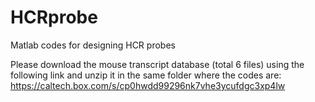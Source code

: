 # HCRprobe
Matlab codes for designing HCR probes

Please download the mouse transcript database (total 6 files) using the following link and unzip it in the same folder where the codes are: https://caltech.box.com/s/cp0hwdd99296nk7vhe3ycufdgc3xp4lw

